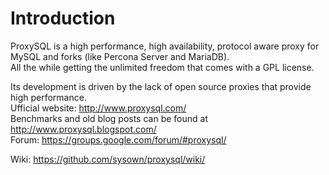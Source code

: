 Introduction
============

ProxySQL is a high performance, high availability, protocol aware proxy for MySQL and forks (like Percona Server and MariaDB).  
All the while getting the unlimited freedom that comes with a GPL license.

Its development is driven by the lack of open source proxies that provide high performance.  
Ufficial website: http://www.proxysql.com/  
Benchmarks and old blog posts can be found at http://www.proxysql.blogspot.com/  
Forum: https://groups.google.com/forum/#proxysql/  

Wiki: https://github.com/sysown/proxysql/wiki/  
